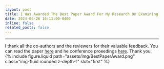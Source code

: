 ```yaml
---
layout: post
title: I Was Awarded The Best Paper Award For My Research On Examining Diverse Genders At Petra 2024
date: 2024-06-26 16:11:00-0400
inline: false
related_posts: false
---
```


---

I thank all the co-authors and the reviewers for their valuable feedback. You can read the paper [here](https://dl.acm.org/doi/pdf/10.1145/3652037.3652078) and he conference proeedings [here](https://dl.acm.org/doi/proceedings/10.1145/3652037). Thank you.
{% include figure.liquid path="assets/img/BestPaperAward.png" class="img-fluid rounded z-depth-1" slot="first" %}
